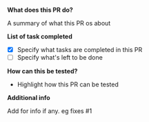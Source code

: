 **What does this PR do?**

A summary of what this PR os about

**List of task completed**

- [x] Specify what tasks are completed in this PR
- [ ] Specify what's left to be done

**How can this be tested?**

- Highlight how this PR can be tested

**Additional info**

Add for info if any. eg fixes #1
